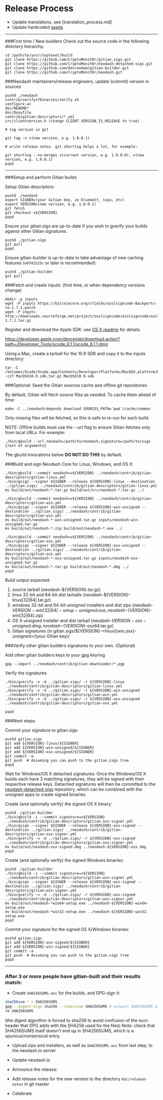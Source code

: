 Release Process
====================

* Update translations, see [translation_process.md]
* Update hardcoded [seeds](/contrib/seeds)

* * *

###First time / New builders
Check out the source code in the following directory hierarchy.

	cd /path/to/your/toplevel/build
	git clone https://github.com/CryptoMonzt0r/gitian.sigs.git
	git clone https://github.com/CryptoMonzt0r/neodash-detached-sigs.git
	git clone https://github.com/devrandom/gitian-builder.git
	git clone https://github.com/CryptoMonzt0r/neodash.git

###Neodash maintainers/release engineers, update (commit) version in sources

	pushd ./neodash
	contrib/verifysfbinaries/verify.sh
	configure.ac
	doc/README*
	doc/Doxyfile
	contrib/gitian-descriptors/*.yml
	src/clientversion.h (change CLIENT_VERSION_IS_RELEASE to true)

	# tag version in git

	git tag -s v(new version, e.g. 1.0.0.1)

	# write release notes. git shortlog helps a lot, for example:

	git shortlog --no-merges v(current version, e.g. 1.0.0.0)..v(new version, e.g. 1.0.0.1)
	popd

* * *

###Setup and perform Gitian builds

 Setup Gitian descriptors:

	pushd ./neodash
	export SIGNER=(your Gitian key, ie bluematt, sipa, etc)
	export VERSION=(new version, e.g. 1.0.0.1)
	git fetch
	git checkout v${VERSION}
	popd

  Ensure your gitian.sigs are up-to-date if you wish to gverify your builds against other Gitian signatures.

	pushd ./gitian.sigs
	git pull
	popd

  Ensure gitian-builder is up-to-date to take advantage of new caching features (`e9741525c` or later is recommended).

	pushd ./gitian-builder
	git pull

###Fetch and create inputs: (first time, or when dependency versions change)

	mkdir -p inputs
	wget -P inputs https://bitcoincore.org/cfields/osslsigncode-Backports-to-1.7.1.patch
	wget -P inputs http://downloads.sourceforge.net/project/osslsigncode/osslsigncode/osslsigncode-1.7.1.tar.gz

 Register and download the Apple SDK: see [OS X readme](README_osx.txt) for details.

 https://developer.apple.com/devcenter/download.action?path=/Developer_Tools/xcode_6.1.1/xcode_6.1.1.dmg

 Using a Mac, create a tarball for the 10.9 SDK and copy it to the inputs directory:

	tar -C /Volumes/Xcode/Xcode.app/Contents/Developer/Platforms/MacOSX.platform/Developer/SDKs/ -czf MacOSX10.9.sdk.tar.gz MacOSX10.9.sdk

###Optional: Seed the Gitian sources cache and offline git repositories

By default, Gitian will fetch source files as needed. To cache them ahead of time:

	make -C ../neodash/depends download SOURCES_PATH=`pwd`/cache/common

Only missing files will be fetched, so this is safe to re-run for each build.

NOTE: Offline builds must use the --url flag to ensure Gitian fetches only from local URLs. For example:
```
./bin/gbuild --url neodash=/path/to/neodash,signature=/path/to/sigs {rest of arguments}
```
The gbuild invocations below <b>DO NOT DO THIS</b> by default.

###Build and sign Neodash Core for Linux, Windows, and OS X:

	./bin/gbuild --commit neodash=v${VERSION} ../neodash/contrib/gitian-descriptors/gitian-linux.yml
	./bin/gsign --signer $SIGNER --release ${VERSION}-linux --destination ../gitian.sigs/ ../neodash/contrib/gitian-descriptors/gitian-linux.yml
	mv build/out/neodash-*.tar.gz build/out/src/neodash-*.tar.gz ../

	./bin/gbuild --commit neodash=v${VERSION} ../neodash/contrib/gitian-descriptors/gitian-win.yml
	./bin/gsign --signer $SIGNER --release ${VERSION}-win-unsigned --destination ../gitian.sigs/ ../neodash/contrib/gitian-descriptors/gitian-win.yml
	mv build/out/neodash-*-win-unsigned.tar.gz inputs/neodash-win-unsigned.tar.gz
	mv build/out/neodash-*.zip build/out/neodash-*.exe ../

	./bin/gbuild --commit neodash=v${VERSION} ../neodash/contrib/gitian-descriptors/gitian-osx.yml
	./bin/gsign --signer $SIGNER --release ${VERSION}-osx-unsigned --destination ../gitian.sigs/ ../neodash/contrib/gitian-descriptors/gitian-osx.yml
	mv build/out/neodash-*-osx-unsigned.tar.gz inputs/neodash-osx-unsigned.tar.gz
	mv build/out/neodash-*.tar.gz build/out/neodash-*.dmg ../
	popd

  Build output expected:

  1. source tarball (neodash-${VERSION}.tar.gz)
  2. linux 32-bit and 64-bit dist tarballs (neodash-${VERSION}-linux[32|64].tar.gz)
  3. windows 32-bit and 64-bit unsigned installers and dist zips (neodash-${VERSION}-win[32|64]-setup-unsigned.exe, neodash-${VERSION}-win[32|64].zip)
  4. OS X unsigned installer and dist tarball (neodash-${VERSION}-osx-unsigned.dmg, neodash-${VERSION}-osx64.tar.gz)
  5. Gitian signatures (in gitian.sigs/${VERSION}-<linux|{win,osx}-unsigned>/(your Gitian key)/

###Verify other gitian builders signatures to your own. (Optional)

  Add other gitian builders keys to your gpg keyring

	gpg --import ../neodash/contrib/gitian-downloader/*.pgp

  Verify the signatures

	./bin/gverify -v -d ../gitian.sigs/ -r ${VERSION}-linux ../neodash/contrib/gitian-descriptors/gitian-linux.yml
	./bin/gverify -v -d ../gitian.sigs/ -r ${VERSION}-win-unsigned ../neodash/contrib/gitian-descriptors/gitian-win.yml
	./bin/gverify -v -d ../gitian.sigs/ -r ${VERSION}-osx-unsigned ../neodash/contrib/gitian-descriptors/gitian-osx.yml

	popd

###Next steps:

Commit your signature to gitian.sigs:

	pushd gitian.sigs
	git add ${VERSION}-linux/${SIGNER}
	git add ${VERSION}-win-unsigned/${SIGNER}
	git add ${VERSION}-osx-unsigned/${SIGNER}
	git commit -a
	git push  # Assuming you can push to the gitian.sigs tree
	popd

  Wait for Windows/OS X detached signatures:
	Once the Windows/OS X builds each have 3 matching signatures, they will be signed with their respective release keys.
	Detached signatures will then be committed to the [neodash-detached-sigs](https://github.com/CryptoMonzt0r/neodash-detached-sigs) repository, which can be combined with the unsigned apps to create signed binaries.

  Create (and optionally verify) the signed OS X binary:

	pushd ./gitian-builder
	./bin/gbuild -i --commit signature=v${VERSION} ../neodash/contrib/gitian-descriptors/gitian-osx-signer.yml
	./bin/gsign --signer $SIGNER --release ${VERSION}-osx-signed --destination ../gitian.sigs/ ../neodash/contrib/gitian-descriptors/gitian-osx-signer.yml
	./bin/gverify -v -d ../gitian.sigs/ -r ${VERSION}-osx-signed ../neodash/contrib/gitian-descriptors/gitian-osx-signer.yml
	mv build/out/neodash-osx-signed.dmg ../neodash-${VERSION}-osx.dmg
	popd

  Create (and optionally verify) the signed Windows binaries:

	pushd ./gitian-builder
	./bin/gbuild -i --commit signature=v${VERSION} ../neodash/contrib/gitian-descriptors/gitian-win-signer.yml
	./bin/gsign --signer $SIGNER --release ${VERSION}-win-signed --destination ../gitian.sigs/ ../neodash/contrib/gitian-descriptors/gitian-win-signer.yml
	./bin/gverify -v -d ../gitian.sigs/ -r ${VERSION}-win-signed ../neodash/contrib/gitian-descriptors/gitian-win-signer.yml
	mv build/out/neodash-*win64-setup.exe ../neodash-${VERSION}-win64-setup.exe
	mv build/out/neodash-*win32-setup.exe ../neodash-${VERSION}-win32-setup.exe
	popd

Commit your signature for the signed OS X/Windows binaries:

	pushd gitian.sigs
	git add ${VERSION}-osx-signed/${SIGNER}
	git add ${VERSION}-win-signed/${SIGNER}
	git commit -a
	git push  # Assuming you can push to the gitian.sigs tree
	popd

-------------------------------------------------------------------------

### After 3 or more people have gitian-built and their results match:

- Create `SHA256SUMS.asc` for the builds, and GPG-sign it:
```bash
sha256sum * > SHA256SUMS
gpg --digest-algo sha256 --clearsign SHA256SUMS # outputs SHA256SUMS.asc
rm SHA256SUMS
```
(the digest algorithm is forced to sha256 to avoid confusion of the `Hash:` header that GPG adds with the SHA256 used for the files)
Note: check that SHA256SUMS itself doesn't end up in SHA256SUMS, which is a spurious/nonsensical entry.

- Upload zips and installers, as well as `SHA256SUMS.asc` from last step, to the neodash.io server

- Update neodash.io

- Announce the release:

- Add release notes for the new version to the directory `doc/release-notes` in git master

- Celebrate
